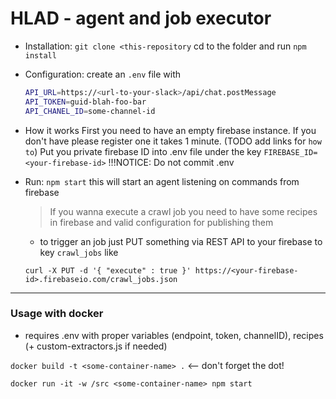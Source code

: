 # HLAD - agent and job executor

* Installation: `git clone <this-repository` cd to the folder and run `npm install`
* Configuration: create an `.env` file with


    ```bash
    API_URL=https://<url-to-your-slack>/api/chat.postMessage
    API_TOKEN=guid-blah-foo-bar
    API_CHANEL_ID=some-channel-id
    ```

* How it works
  First you need to have an empty firebase instance. If you don't have please register one it takes 1 minute. (TODO add links for `how to`)
  Put you private firebase ID into .env file under the key `FIREBASE_ID=<your-firebase-id>` !!!NOTICE: Do not commit .env


* Run: `npm start` this will start an agent listening on commands from firebase
  > If you wanna execute a crawl job you need to have some recipes in firebase and valid configuration for publishing them

  * to trigger an job just PUT something via REST API to your firebase to key `crawl_jobs` like

  `curl -X PUT -d '{ "execute" : true }' https://<your-firebase-id>.firebaseio.com/crawl_jobs.json`

---

### Usage with docker

  * requires .env with proper variables (endpoint, token, channelID), recipes (+ custom-extractors.js if needed)

  `docker build -t <some-container-name> .` <-- don't forget the dot!

  `docker run -it -w /src <some-container-name> npm start`
